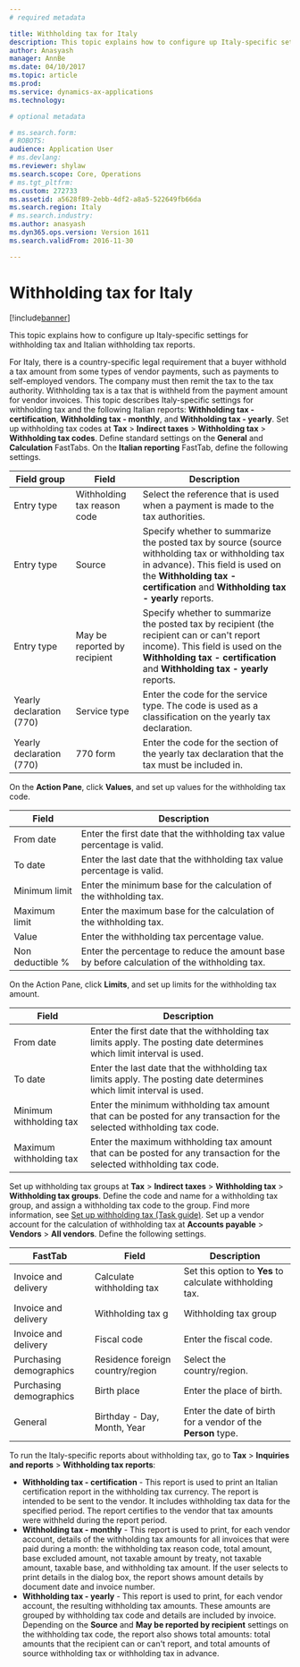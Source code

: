```yaml
---
# required metadata

title: Withholding tax for Italy
description: This topic explains how to configure up Italy-specific settings for withholding tax and Italian withholding tax reports.
author: Anasyash
manager: AnnBe
ms.date: 04/10/2017
ms.topic: article
ms.prod: 
ms.service: dynamics-ax-applications
ms.technology: 

# optional metadata

# ms.search.form: 
# ROBOTS: 
audience: Application User
# ms.devlang: 
ms.reviewer: shylaw
ms.search.scope: Core, Operations
# ms.tgt_pltfrm: 
ms.custom: 272733
ms.assetid: a5628f89-2ebb-4df2-a8a5-522649fb66da
ms.search.region: Italy
# ms.search.industry: 
ms.author: anasyash
ms.dyn365.ops.version: Version 1611
ms.search.validFrom: 2016-11-30

---
```


# Withholding tax for Italy

[!include[banner](../includes/banner.md)]


This topic explains how to configure up Italy-specific settings for withholding tax and Italian withholding tax reports.

For Italy, there is a country-specific legal requirement that a buyer withhold a tax amount from some types of vendor payments, such as payments to self-employed vendors. The company must then remit the tax to the tax authority. Withholding tax is a tax that is withheld from the payment amount for vendor invoices. This topic describes Italy-specific settings for withholding tax and the following Italian reports: **Withholding tax - certification**, **Withholding tax - monthly**, and **Withholding tax - yearly**. Set up withholding tax codes at **Tax** &gt; **Indirect taxes** &gt; **Withholding tax** &gt; **Withholding tax codes**. Define standard settings on the **General** and **Calculation** FastTabs. On the **Italian reporting** FastTab, define the following settings.

|Field group|Field|Description|
|------------|----------------|----------------|
|Entry type   |Withholding tax reason code|Select the reference that is used when a payment is made to the tax authorities.|
|Entry type   |Source|Specify whether to summarize the posted tax by source (source withholding tax or withholding tax in advance). This field is used on the **Withholding tax - certification** and **Withholding tax - yearly** reports.|
|Entry type   |May be reported by recipient|Specify whether to summarize the posted tax by recipient (the recipient can or can't report income). This field is used on the **Withholding tax - certification** and **Withholding tax - yearly** reports.|
|Yearly declaration (770)|Service type|Enter the code for the service type. The code is used as a classification on the yearly tax declaration.|
|Yearly declaration (770)|770 form|Enter the code for the section of the yearly tax declaration that the tax must be included in.|

On the **Action Pane**, click **Values**, and set up values for the withholding tax code.

| Field            | Description                                                                                  |
|------------------|----------------------------------------------------------------------------------------------|
| From date        | Enter the first date that the withholding tax value percentage is valid.                     |
| To date          | Enter the last date that the withholding tax value percentage is valid.                      |
| Minimum limit    | Enter the minimum base for the calculation of the withholding tax.                           |
| Maximum limit    | Enter the maximum base for the calculation of the withholding tax.                           |
| Value            | Enter the withholding tax percentage value.                                                  |
| Non deductible % | Enter the percentage to reduce the amount base by before calculation of the withholding tax. |

On the Action Pane, click **Limits**, and set up limits for the withholding tax amount.

| Field                   | Description                                                                                                            |
|-------------------------|------------------------------------------------------------------------------------------------------------------------|
| From date               | Enter the first date that the withholding tax limits apply. The posting date determines which limit interval is used.  |
| To date                 | Enter the last date that the withholding tax limits apply. The posting date determines which limit interval is used.   |
| Minimum withholding tax | Enter the minimum withholding tax amount that can be posted for any transaction for the selected withholding tax code. |
| Maximum withholding tax | Enter the maximum withholding tax amount that can be posted for any transaction for the selected withholding tax code. |

Set up withholding tax groups at **Tax** &gt; **Indirect taxes** &gt; **Withholding tax** &gt; **Withholding tax groups**. Define the code and name for a withholding tax group, and assign a withholding tax code to the group. Find more information, see [Set up withholding tax (Task guide)](../general-ledger/tasks/set-up-withholding-tax.md). Set up a vendor account for the calculation of withholding tax at **Accounts payable** &gt; **Vendors** &gt; **All vendors**. Define the following settings.

|FastTab|Field|Description|
|-------|---------|-----------|
|Invoice and delivery|Calculate withholding tax|Set this option to **Yes** to calculate withholding tax.|
|Invoice and delivery|Withholding tax g|Withholding tax group|Specify a withholding tax group.|
|Invoice and delivery|Fiscal code|Enter the fiscal code.|
|Purchasing demographics|Residence foreign country/region|Select the country/region.|
|Purchasing demographics|Birth place|Enter the place of birth.|
|General|Birthday - Day, Month, Year|Enter the date of birth for a vendor of the **Person** type.|

To run the Italy-specific reports about withholding tax, go to **Tax** &gt; **Inquiries and reports** &gt; **Withholding tax reports**:

-   **Withholding tax - certification** - This report is used to print an Italian certification report in the withholding tax currency. The report is intended to be sent to the vendor. It includes withholding tax data for the specified period. The report certifies to the vendor that tax amounts were withheld during the report period.
-   **Withholding tax - monthly** - This report is used to print, for each vendor account, details of the withholding tax amounts for all invoices that were paid during a month: the withholding tax reason code, total amount, base excluded amount, not taxable amount by treaty, not taxable amount, taxable base, and withholding tax amount. If the user selects to print details in the dialog box, the report shows amount details by document date and invoice number.
-   **Withholding tax - yearly** - This report is used to print, for each vendor account, the resulting withholding tax amounts. These amounts are grouped by withholding tax code and details are included by invoice. Depending on the **Source** and **May be reported by recipient** settings on the withholding tax code, the report also shows total amounts: total amounts that the recipient can or can't report, and total amounts of source withholding tax or withholding tax in advance.






